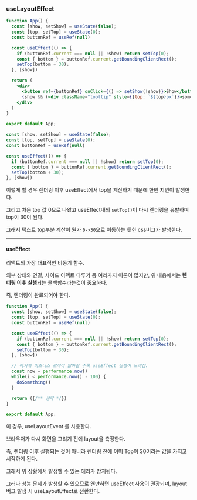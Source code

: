 ### useLayoutEffect

```jsx
function App() {
  const [show, setShow] = useState(false);
  const [top, setTop] = useState(0);
  const buttonRef = useRef(null)

  const useEffect(() => {
    if (buttonRef.current === null || !show) return setTop(0);
    const { bottom } = buttonRef.current.getBoundingClientRect();
    setTop(bottom + 30);
  }, [show])

  return (
    <div>
      <button ref={buttonRef} onClick={() => setShow(!show)}>Show</button>
      {show && (<div className="tooltip" style={{top: `${top}px`}}>some text</div>)}
    </div>
  )
}

export default App;
```

```js
const [show, setShow] = useState(false);
const [top, setTop] = useState(0);
const buttonRef = useRef(null)

const useEffect(() => {
  if (buttonRef.current === null || !show) return setTop(0);
  const { bottom } = buttonRef.current.getBoundingClientRect();
  setTop(bottom + 30);
}, [show])
```

이렇게 할 경우 렌더링 이후 useEffect에서 top을 계산하기 때문에 한번 지연이 발생한다.

그리고 처음 top 값 0으로 나왔고 useEffect내의 `setTop()`이 다시 렌더링을 유발하며 top이 30이 된다.

그래서 택스트 top부분 계산이 뭔가 `0->30`으로 이동하는 듯한 css버그가 발생한다.

---

#### useEffect

리액트의 가장 대표적인 비동기 함수.

외부 상태와 연결, 사이드 이펙트 다루기 등 여러가지 이론이 많지만, 위 내용에서는 **렌더링 이후 실행**되는 콜백함수라는것이 중요하다.

즉, 렌더링이 완료되어야 한다.

```jsx
function App() {
  const [show, setShow] = useState(false);
  const [top, setTop] = useState(0);
  const buttonRef = useRef(null)

  const useEffect(() => {
    if (buttonRef.current === null || !show) return setTop(0);
    const { bottom } = buttonRef.current.getBoundingClientRect();
    setTop(bottom + 30);
  }, [show])

  // 여기게 비즈니스 로직이 많아질 수록 useEffect 실행이 느려짐.
  const now = performance.now()
  while(i < performance.now() - 100) {
    doSomething()
  }

  return ({/** 생략 */})
}

export default App;
```

이 경우, useLayoutEvent 를 사용한다.

브라우저가 다시 화면을 그리기 전에 layout을 측정한다.

즉, 렌더링 이후 실행되는 것이 아니라 렌더링 전에 이미 Top이 30이라는 값을 가지고 시작하게 된다.

그래서 위 상황에서 발생헬 수 있는 에러가 방지됨다.

그러나 성능 문제가 발생할 수 있으므로 왠만하면 useEffect 사용이 권장되며, layout버그 발생 시 useLayoutEffect로 전환한다.
